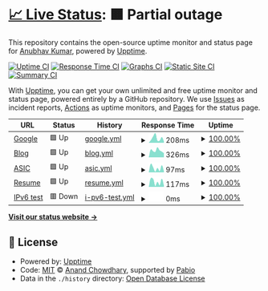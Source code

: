 # [📈 Live Status](https://akiitr.github.io/uptime): <!--live status--> **🟧 Partial outage**

This repository contains the open-source uptime monitor and status page for [Anubhav Kumar](akiitr.github.io), powered by [Upptime](https://github.com/upptime/upptime).

[![Uptime CI](https://github.com/akiitr/uptime/workflows/Uptime%20CI/badge.svg)](https://github.com/akiitr/uptime/actions?query=workflow%3A%22Uptime+CI%22)
[![Response Time CI](https://github.com/akiitr/uptime/workflows/Response%20Time%20CI/badge.svg)](https://github.com/akiitr/uptime/actions?query=workflow%3A%22Response+Time+CI%22)
[![Graphs CI](https://github.com/akiitr/uptime/workflows/Graphs%20CI/badge.svg)](https://github.com/akiitr/uptime/actions?query=workflow%3A%22Graphs+CI%22)
[![Static Site CI](https://github.com/akiitr/uptime/workflows/Static%20Site%20CI/badge.svg)](https://github.com/akiitr/uptime/actions?query=workflow%3A%22Static+Site+CI%22)
[![Summary CI](https://github.com/akiitr/uptime/workflows/Summary%20CI/badge.svg)](https://github.com/akiitr/uptime/actions?query=workflow%3A%22Summary+CI%22)

With [Upptime](https://upptime.js.org), you can get your own unlimited and free uptime monitor and status page, powered entirely by a GitHub repository. We use [Issues](https://github.com/akiitr/uptime/issues) as incident reports, [Actions](https://github.com/akiitr/uptime/actions) as uptime monitors, and [Pages](https://akiitr.github.io/uptime) for the status page.

<!--start: status pages-->
<!-- This summary is generated by Upptime (https://github.com/upptime/upptime) -->
<!-- Do not edit this manually, your changes will be overwritten -->
<!-- prettier-ignore -->
| URL | Status | History | Response Time | Uptime |
| --- | ------ | ------- | ------------- | ------ |
| <img alt="" src="https://icons.duckduckgo.com/ip3/www.google.com.ico" height="13"> [Google](https://www.google.com) | 🟩 Up | [google.yml](https://github.com/akiitr/uptime/commits/HEAD/history/google.yml) | <details><summary><img alt="Response time graph" src="./graphs/google/response-time-week.png" height="20"> 208ms</summary><br><a href="https://akiitr.github.io/uptime/history/google"><img alt="Response time 124" src="https://img.shields.io/endpoint?url=https%3A%2F%2Fraw.githubusercontent.com%2Fakiitr%2Fuptime%2FHEAD%2Fapi%2Fgoogle%2Fresponse-time.json"></a><br><a href="https://akiitr.github.io/uptime/history/google"><img alt="24-hour response time 65" src="https://img.shields.io/endpoint?url=https%3A%2F%2Fraw.githubusercontent.com%2Fakiitr%2Fuptime%2FHEAD%2Fapi%2Fgoogle%2Fresponse-time-day.json"></a><br><a href="https://akiitr.github.io/uptime/history/google"><img alt="7-day response time 208" src="https://img.shields.io/endpoint?url=https%3A%2F%2Fraw.githubusercontent.com%2Fakiitr%2Fuptime%2FHEAD%2Fapi%2Fgoogle%2Fresponse-time-week.json"></a><br><a href="https://akiitr.github.io/uptime/history/google"><img alt="30-day response time 139" src="https://img.shields.io/endpoint?url=https%3A%2F%2Fraw.githubusercontent.com%2Fakiitr%2Fuptime%2FHEAD%2Fapi%2Fgoogle%2Fresponse-time-month.json"></a><br><a href="https://akiitr.github.io/uptime/history/google"><img alt="1-year response time 124" src="https://img.shields.io/endpoint?url=https%3A%2F%2Fraw.githubusercontent.com%2Fakiitr%2Fuptime%2FHEAD%2Fapi%2Fgoogle%2Fresponse-time-year.json"></a></details> | <details><summary><a href="https://akiitr.github.io/uptime/history/google">100.00%</a></summary><a href="https://akiitr.github.io/uptime/history/google"><img alt="All-time uptime 100.00%" src="https://img.shields.io/endpoint?url=https%3A%2F%2Fraw.githubusercontent.com%2Fakiitr%2Fuptime%2FHEAD%2Fapi%2Fgoogle%2Fuptime.json"></a><br><a href="https://akiitr.github.io/uptime/history/google"><img alt="24-hour uptime 100.00%" src="https://img.shields.io/endpoint?url=https%3A%2F%2Fraw.githubusercontent.com%2Fakiitr%2Fuptime%2FHEAD%2Fapi%2Fgoogle%2Fuptime-day.json"></a><br><a href="https://akiitr.github.io/uptime/history/google"><img alt="7-day uptime 100.00%" src="https://img.shields.io/endpoint?url=https%3A%2F%2Fraw.githubusercontent.com%2Fakiitr%2Fuptime%2FHEAD%2Fapi%2Fgoogle%2Fuptime-week.json"></a><br><a href="https://akiitr.github.io/uptime/history/google"><img alt="30-day uptime 100.00%" src="https://img.shields.io/endpoint?url=https%3A%2F%2Fraw.githubusercontent.com%2Fakiitr%2Fuptime%2FHEAD%2Fapi%2Fgoogle%2Fuptime-month.json"></a><br><a href="https://akiitr.github.io/uptime/history/google"><img alt="1-year uptime 100.00%" src="https://img.shields.io/endpoint?url=https%3A%2F%2Fraw.githubusercontent.com%2Fakiitr%2Fuptime%2FHEAD%2Fapi%2Fgoogle%2Fuptime-year.json"></a></details>
| <img alt="" src="https://icons.duckduckgo.com/ip3/akiitr.github.io.ico" height="13"> [Blog](https://akiitr.github.io/) | 🟩 Up | [blog.yml](https://github.com/akiitr/uptime/commits/HEAD/history/blog.yml) | <details><summary><img alt="Response time graph" src="./graphs/blog/response-time-week.png" height="20"> 326ms</summary><br><a href="https://akiitr.github.io/uptime/history/blog"><img alt="Response time 192" src="https://img.shields.io/endpoint?url=https%3A%2F%2Fraw.githubusercontent.com%2Fakiitr%2Fuptime%2FHEAD%2Fapi%2Fblog%2Fresponse-time.json"></a><br><a href="https://akiitr.github.io/uptime/history/blog"><img alt="24-hour response time 202" src="https://img.shields.io/endpoint?url=https%3A%2F%2Fraw.githubusercontent.com%2Fakiitr%2Fuptime%2FHEAD%2Fapi%2Fblog%2Fresponse-time-day.json"></a><br><a href="https://akiitr.github.io/uptime/history/blog"><img alt="7-day response time 326" src="https://img.shields.io/endpoint?url=https%3A%2F%2Fraw.githubusercontent.com%2Fakiitr%2Fuptime%2FHEAD%2Fapi%2Fblog%2Fresponse-time-week.json"></a><br><a href="https://akiitr.github.io/uptime/history/blog"><img alt="30-day response time 281" src="https://img.shields.io/endpoint?url=https%3A%2F%2Fraw.githubusercontent.com%2Fakiitr%2Fuptime%2FHEAD%2Fapi%2Fblog%2Fresponse-time-month.json"></a><br><a href="https://akiitr.github.io/uptime/history/blog"><img alt="1-year response time 192" src="https://img.shields.io/endpoint?url=https%3A%2F%2Fraw.githubusercontent.com%2Fakiitr%2Fuptime%2FHEAD%2Fapi%2Fblog%2Fresponse-time-year.json"></a></details> | <details><summary><a href="https://akiitr.github.io/uptime/history/blog">100.00%</a></summary><a href="https://akiitr.github.io/uptime/history/blog"><img alt="All-time uptime 100.00%" src="https://img.shields.io/endpoint?url=https%3A%2F%2Fraw.githubusercontent.com%2Fakiitr%2Fuptime%2FHEAD%2Fapi%2Fblog%2Fuptime.json"></a><br><a href="https://akiitr.github.io/uptime/history/blog"><img alt="24-hour uptime 100.00%" src="https://img.shields.io/endpoint?url=https%3A%2F%2Fraw.githubusercontent.com%2Fakiitr%2Fuptime%2FHEAD%2Fapi%2Fblog%2Fuptime-day.json"></a><br><a href="https://akiitr.github.io/uptime/history/blog"><img alt="7-day uptime 100.00%" src="https://img.shields.io/endpoint?url=https%3A%2F%2Fraw.githubusercontent.com%2Fakiitr%2Fuptime%2FHEAD%2Fapi%2Fblog%2Fuptime-week.json"></a><br><a href="https://akiitr.github.io/uptime/history/blog"><img alt="30-day uptime 100.00%" src="https://img.shields.io/endpoint?url=https%3A%2F%2Fraw.githubusercontent.com%2Fakiitr%2Fuptime%2FHEAD%2Fapi%2Fblog%2Fuptime-month.json"></a><br><a href="https://akiitr.github.io/uptime/history/blog"><img alt="1-year uptime 100.00%" src="https://img.shields.io/endpoint?url=https%3A%2F%2Fraw.githubusercontent.com%2Fakiitr%2Fuptime%2FHEAD%2Fapi%2Fblog%2Fuptime-year.json"></a></details>
| <img alt="" src="https://icons.duckduckgo.com/ip3/akiitr.github.io.ico" height="13"> [ASIC](https://akiitr.github.io/asic) | 🟩 Up | [asic.yml](https://github.com/akiitr/uptime/commits/HEAD/history/asic.yml) | <details><summary><img alt="Response time graph" src="./graphs/asic/response-time-week.png" height="20"> 97ms</summary><br><a href="https://akiitr.github.io/uptime/history/asic"><img alt="Response time 87" src="https://img.shields.io/endpoint?url=https%3A%2F%2Fraw.githubusercontent.com%2Fakiitr%2Fuptime%2FHEAD%2Fapi%2Fasic%2Fresponse-time.json"></a><br><a href="https://akiitr.github.io/uptime/history/asic"><img alt="24-hour response time 28" src="https://img.shields.io/endpoint?url=https%3A%2F%2Fraw.githubusercontent.com%2Fakiitr%2Fuptime%2FHEAD%2Fapi%2Fasic%2Fresponse-time-day.json"></a><br><a href="https://akiitr.github.io/uptime/history/asic"><img alt="7-day response time 97" src="https://img.shields.io/endpoint?url=https%3A%2F%2Fraw.githubusercontent.com%2Fakiitr%2Fuptime%2FHEAD%2Fapi%2Fasic%2Fresponse-time-week.json"></a><br><a href="https://akiitr.github.io/uptime/history/asic"><img alt="30-day response time 105" src="https://img.shields.io/endpoint?url=https%3A%2F%2Fraw.githubusercontent.com%2Fakiitr%2Fuptime%2FHEAD%2Fapi%2Fasic%2Fresponse-time-month.json"></a><br><a href="https://akiitr.github.io/uptime/history/asic"><img alt="1-year response time 87" src="https://img.shields.io/endpoint?url=https%3A%2F%2Fraw.githubusercontent.com%2Fakiitr%2Fuptime%2FHEAD%2Fapi%2Fasic%2Fresponse-time-year.json"></a></details> | <details><summary><a href="https://akiitr.github.io/uptime/history/asic">100.00%</a></summary><a href="https://akiitr.github.io/uptime/history/asic"><img alt="All-time uptime 100.00%" src="https://img.shields.io/endpoint?url=https%3A%2F%2Fraw.githubusercontent.com%2Fakiitr%2Fuptime%2FHEAD%2Fapi%2Fasic%2Fuptime.json"></a><br><a href="https://akiitr.github.io/uptime/history/asic"><img alt="24-hour uptime 100.00%" src="https://img.shields.io/endpoint?url=https%3A%2F%2Fraw.githubusercontent.com%2Fakiitr%2Fuptime%2FHEAD%2Fapi%2Fasic%2Fuptime-day.json"></a><br><a href="https://akiitr.github.io/uptime/history/asic"><img alt="7-day uptime 100.00%" src="https://img.shields.io/endpoint?url=https%3A%2F%2Fraw.githubusercontent.com%2Fakiitr%2Fuptime%2FHEAD%2Fapi%2Fasic%2Fuptime-week.json"></a><br><a href="https://akiitr.github.io/uptime/history/asic"><img alt="30-day uptime 100.00%" src="https://img.shields.io/endpoint?url=https%3A%2F%2Fraw.githubusercontent.com%2Fakiitr%2Fuptime%2FHEAD%2Fapi%2Fasic%2Fuptime-month.json"></a><br><a href="https://akiitr.github.io/uptime/history/asic"><img alt="1-year uptime 100.00%" src="https://img.shields.io/endpoint?url=https%3A%2F%2Fraw.githubusercontent.com%2Fakiitr%2Fuptime%2FHEAD%2Fapi%2Fasic%2Fuptime-year.json"></a></details>
| <img alt="" src="https://icons.duckduckgo.com/ip3/akiitr.github.io.ico" height="13"> [Resume](https://akiitr.github.io/resume) | 🟩 Up | [resume.yml](https://github.com/akiitr/uptime/commits/HEAD/history/resume.yml) | <details><summary><img alt="Response time graph" src="./graphs/resume/response-time-week.png" height="20"> 117ms</summary><br><a href="https://akiitr.github.io/uptime/history/resume"><img alt="Response time 94" src="https://img.shields.io/endpoint?url=https%3A%2F%2Fraw.githubusercontent.com%2Fakiitr%2Fuptime%2FHEAD%2Fapi%2Fresume%2Fresponse-time.json"></a><br><a href="https://akiitr.github.io/uptime/history/resume"><img alt="24-hour response time 31" src="https://img.shields.io/endpoint?url=https%3A%2F%2Fraw.githubusercontent.com%2Fakiitr%2Fuptime%2FHEAD%2Fapi%2Fresume%2Fresponse-time-day.json"></a><br><a href="https://akiitr.github.io/uptime/history/resume"><img alt="7-day response time 117" src="https://img.shields.io/endpoint?url=https%3A%2F%2Fraw.githubusercontent.com%2Fakiitr%2Fuptime%2FHEAD%2Fapi%2Fresume%2Fresponse-time-week.json"></a><br><a href="https://akiitr.github.io/uptime/history/resume"><img alt="30-day response time 118" src="https://img.shields.io/endpoint?url=https%3A%2F%2Fraw.githubusercontent.com%2Fakiitr%2Fuptime%2FHEAD%2Fapi%2Fresume%2Fresponse-time-month.json"></a><br><a href="https://akiitr.github.io/uptime/history/resume"><img alt="1-year response time 94" src="https://img.shields.io/endpoint?url=https%3A%2F%2Fraw.githubusercontent.com%2Fakiitr%2Fuptime%2FHEAD%2Fapi%2Fresume%2Fresponse-time-year.json"></a></details> | <details><summary><a href="https://akiitr.github.io/uptime/history/resume">100.00%</a></summary><a href="https://akiitr.github.io/uptime/history/resume"><img alt="All-time uptime 100.00%" src="https://img.shields.io/endpoint?url=https%3A%2F%2Fraw.githubusercontent.com%2Fakiitr%2Fuptime%2FHEAD%2Fapi%2Fresume%2Fuptime.json"></a><br><a href="https://akiitr.github.io/uptime/history/resume"><img alt="24-hour uptime 100.00%" src="https://img.shields.io/endpoint?url=https%3A%2F%2Fraw.githubusercontent.com%2Fakiitr%2Fuptime%2FHEAD%2Fapi%2Fresume%2Fuptime-day.json"></a><br><a href="https://akiitr.github.io/uptime/history/resume"><img alt="7-day uptime 100.00%" src="https://img.shields.io/endpoint?url=https%3A%2F%2Fraw.githubusercontent.com%2Fakiitr%2Fuptime%2FHEAD%2Fapi%2Fresume%2Fuptime-week.json"></a><br><a href="https://akiitr.github.io/uptime/history/resume"><img alt="30-day uptime 100.00%" src="https://img.shields.io/endpoint?url=https%3A%2F%2Fraw.githubusercontent.com%2Fakiitr%2Fuptime%2FHEAD%2Fapi%2Fresume%2Fuptime-month.json"></a><br><a href="https://akiitr.github.io/uptime/history/resume"><img alt="1-year uptime 100.00%" src="https://img.shields.io/endpoint?url=https%3A%2F%2Fraw.githubusercontent.com%2Fakiitr%2Fuptime%2FHEAD%2Fapi%2Fresume%2Fuptime-year.json"></a></details>
| <img alt="" src="https://icons.duckduckgo.com/ip3/null.ico" height="13"> [IPv6 test](forwardemail.net) | 🟥 Down | [i-pv6-test.yml](https://github.com/akiitr/uptime/commits/HEAD/history/i-pv6-test.yml) | <details><summary><img alt="Response time graph" src="./graphs/i-pv6-test/response-time-week.png" height="20"> 0ms</summary><br><a href="https://akiitr.github.io/uptime/history/i-pv6-test"><img alt="Response time 0" src="https://img.shields.io/endpoint?url=https%3A%2F%2Fraw.githubusercontent.com%2Fakiitr%2Fuptime%2FHEAD%2Fapi%2Fi-pv6-test%2Fresponse-time.json"></a><br><a href="https://akiitr.github.io/uptime/history/i-pv6-test"><img alt="24-hour response time 0" src="https://img.shields.io/endpoint?url=https%3A%2F%2Fraw.githubusercontent.com%2Fakiitr%2Fuptime%2FHEAD%2Fapi%2Fi-pv6-test%2Fresponse-time-day.json"></a><br><a href="https://akiitr.github.io/uptime/history/i-pv6-test"><img alt="7-day response time 0" src="https://img.shields.io/endpoint?url=https%3A%2F%2Fraw.githubusercontent.com%2Fakiitr%2Fuptime%2FHEAD%2Fapi%2Fi-pv6-test%2Fresponse-time-week.json"></a><br><a href="https://akiitr.github.io/uptime/history/i-pv6-test"><img alt="30-day response time 0" src="https://img.shields.io/endpoint?url=https%3A%2F%2Fraw.githubusercontent.com%2Fakiitr%2Fuptime%2FHEAD%2Fapi%2Fi-pv6-test%2Fresponse-time-month.json"></a><br><a href="https://akiitr.github.io/uptime/history/i-pv6-test"><img alt="1-year response time 0" src="https://img.shields.io/endpoint?url=https%3A%2F%2Fraw.githubusercontent.com%2Fakiitr%2Fuptime%2FHEAD%2Fapi%2Fi-pv6-test%2Fresponse-time-year.json"></a></details> | <details><summary><a href="https://akiitr.github.io/uptime/history/i-pv6-test">100.00%</a></summary><a href="https://akiitr.github.io/uptime/history/i-pv6-test"><img alt="All-time uptime 100.00%" src="https://img.shields.io/endpoint?url=https%3A%2F%2Fraw.githubusercontent.com%2Fakiitr%2Fuptime%2FHEAD%2Fapi%2Fi-pv6-test%2Fuptime.json"></a><br><a href="https://akiitr.github.io/uptime/history/i-pv6-test"><img alt="24-hour uptime 100.00%" src="https://img.shields.io/endpoint?url=https%3A%2F%2Fraw.githubusercontent.com%2Fakiitr%2Fuptime%2FHEAD%2Fapi%2Fi-pv6-test%2Fuptime-day.json"></a><br><a href="https://akiitr.github.io/uptime/history/i-pv6-test"><img alt="7-day uptime 100.00%" src="https://img.shields.io/endpoint?url=https%3A%2F%2Fraw.githubusercontent.com%2Fakiitr%2Fuptime%2FHEAD%2Fapi%2Fi-pv6-test%2Fuptime-week.json"></a><br><a href="https://akiitr.github.io/uptime/history/i-pv6-test"><img alt="30-day uptime 100.00%" src="https://img.shields.io/endpoint?url=https%3A%2F%2Fraw.githubusercontent.com%2Fakiitr%2Fuptime%2FHEAD%2Fapi%2Fi-pv6-test%2Fuptime-month.json"></a><br><a href="https://akiitr.github.io/uptime/history/i-pv6-test"><img alt="1-year uptime 100.00%" src="https://img.shields.io/endpoint?url=https%3A%2F%2Fraw.githubusercontent.com%2Fakiitr%2Fuptime%2FHEAD%2Fapi%2Fi-pv6-test%2Fuptime-year.json"></a></details>

<!--end: status pages-->

[**Visit our status website →**](https://akiitr.github.io/uptime)

## 📄 License

- Powered by: [Upptime](https://github.com/upptime/upptime)
- Code: [MIT](./LICENSE) © [Anand Chowdhary](https://anandchowdhary.com), supported by [Pabio](https://pabio.com)
- Data in the `./history` directory: [Open Database License](https://opendatacommons.org/licenses/odbl/1-0/)
